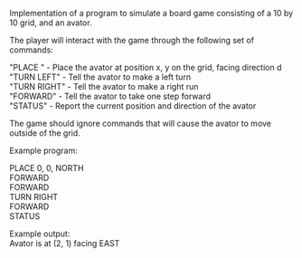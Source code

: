 Implementation of a program to simulate a board game consisting of a 10 by 10 grid, and an avator.  

The player will interact with the game through the following set of commands:  
  
"PLACE <x> <y> <d>" - Place the avator at position x, y on the grid, facing direction d  
"TURN LEFT" - Tell the avator to make a left turn  
"TURN RIGHT" - Tell the avator to make a right run  
"FORWARD" - Tell the avator to take one step forward  
"STATUS" - Report the current position and direction of the avator  
  
The game should ignore commands that will cause the avator to move outside of the grid.  
  
Example program:  
  
PLACE 0, 0, NORTH  
FORWARD  
FORWARD  
TURN RIGHT  
FORWARD  
STATUS  
  
Example output:  
Avator is at (2, 1) facing EAST  
